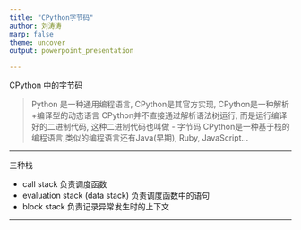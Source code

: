 ```yaml
---
title: "CPython字节码"
author: 刘涛涛
marp: false
theme: uncover
output: powerpoint_presentation

---
```


CPython 中的字节码

> Python 是一种通用编程语言, CPython是其官方实现, CPython是一种解析+编译型的动态语言
> CPython并不直接通过解析语法树运行, 而是运行编译好的二进制代码, 这种二进制代码也叫做 - 字节码
> CPython是一种基于栈的编程语言,类似的编程语言还有Java(早期), Ruby, JavaScript...

---

三种栈

- call stack 负责调度函数
- evaluation stack (data stack) 负责调度函数中的语句
- block stack 负责记录异常发生时的上下文

---